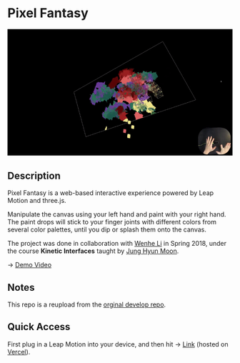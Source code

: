 # Pixel Fantasy

[![Animated Cover](img/cover.gif)](https://www.youtube.com/watch?v=CoZa4juJYbQ)

## Description

Pixel Fantasy is a web-based interactive experience powered by Leap Motion and three.js.

Manipulate the canvas using your left hand and paint with your right hand. The paint drops will stick to your finger joints with different colors from several color palettes, until you dip or splash them onto the canvas.

The project was done in collaboration with [Wenhe Li](https://github.com/WenheLI) in Spring 2018, under the course **Kinetic Interfaces** taught by [Jung Hyun Moon](http://moqn.net/).

-> [Demo Video](https://www.youtube.com/watch?v=CoZa4juJYbQ)

## Notes

This repo is a reupload from the [orginal develop repo](https://github.com/WenheLI/PixelFantasy).

## Quick Access

First plug in a Leap Motion into your device, and then hit -> [Link](https://pixel-fantasy.vercel.app/) (hosted on [Vercel](https://vercel.com)).


